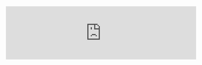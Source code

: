 <!DOCTYPE html>
<html>
<head>
<link rel="stylesheet" type="text/css" href="README.md">
    <title>Login page</title>
<style>
h2 {text-align: center;}
</style>
<body>
<h2><iframe title='Number of deaths' src='https://www.theworldcounts.com/embeds/counters/126?background_color=white&color=black&font_family=%22Helvetica+Neue%22%2C+Arial%2C+sans-serif&font_size=14' style='border: none' height='140' width='500'></iframe></h2>

</body>
</html>
